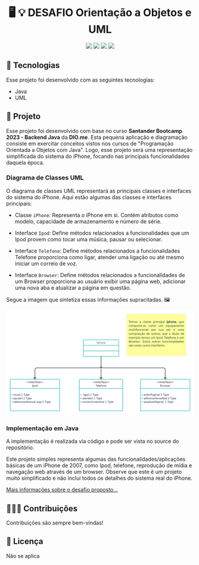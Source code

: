 
<h1 align="center">
  🖥️ 💡 DESAFIO Orientação a Objetos e UML
</h1>

 <p align="center">
   
   <img src="https://img.shields.io/github/languages/count/vinisantosn/UML-e-POO-Java"/>
   <img src="https://img.shields.io/github/repo-sizevinisantosn/UML-e-POO-Java"/>
   <img src="https://img.shields.io/github/last-commit/vinisantosn/UML-e-POO-Java"/>
   <img src="https://img.shields.io/github/issues/vinisantosn/UML-e-POO-Java"/>
 
 
 
 </p>

 ## 🚩 Tecnologias

 Esse projeto foi desenvolvido com as seguintes tecnologias:

- Java
- UML

## 🧮 Projeto

Esse projeto foi desenvolvido com base no curso **Santander Bootcamp 2023 - Backend Java** da **DIO.me**. Esta pequena aplicação e diagramação consiste em exercitar conceitos vistos nos cursos de 
"Programação Orientada a Objetos com Java". Logo,  esse projeto será uma representação simplificada do sistema do iPhone, focando nas principais funcionalidades daquela época.

### Diagrama de Classes UML
O diagrama de classes UML representará as principais classes e interfaces do sistema do iPhone. Aqui estão algumas das classes e interfaces principais:

- Classe `iPhone`: Representa o iPhone em si. Contém atributos como modelo, capacidade de armazenamento e número de série.

- Interface `Ipod`: Define métodos relacionados a funcionalidades que um Ipod provem como tocar uma música, pausar ou selecionar.

- Interface `Telefone`: Define métodos relacionados a funcionalidades Telefone proporciona como ligar, atender uma ligação ou até mesmo iniciar um correio de voz.

- Interface `Browser`: Define métodos relacionados a funcionalidades de um Browser proporciona ao usuário exibir uma página web, adicionar uma nova aba e atualizar a página em questão.

Segue a imagem que sintetiza essas informações supracitadas. 🖼️

![](https://github.com/vinimirante/UML-e-POO-java/blob/master/images/Diagrama%20de%20classes%20-%20IPHONE.png)

### Implementação em Java
A implementação é realizada via código e pode ser vista no source do repositório.  

Este projeto simples representa algumas das funcionalidades/aplicações básicas de um iPhone de 2007, como Ipod, telefone, reprodução de mídia e navegação web através de um browser. Observe que este é um projeto muito simplificado e não inclui todos os detalhes do sistema real do iPhone.



[Mais informações sobre o desafio proposto...]([https://github.com/digitalinnovationone/trilha-java-basico/tree/main/desafios/controle-fluxo](https://github.com/digitalinnovationone/trilha-java-basico/tree/main/desafios/poo))



## 🙋🏾‍♂️ Contribuições

Contribuições são sempre bem-vindas! 

## 💼 Licença
Não se aplica
